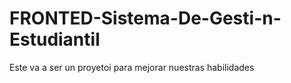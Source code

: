 # FRONTED-Sistema-De-Gesti-n-Estudiantil

Este va a ser un proyetoi para mejorar nuestras habilidades
